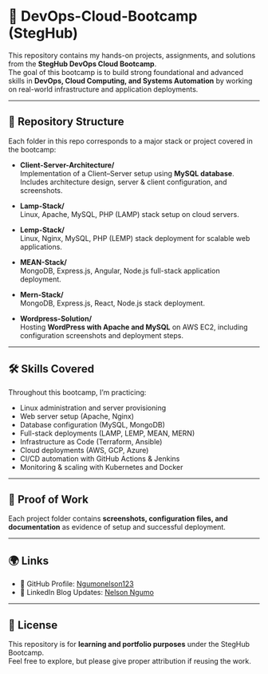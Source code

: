 # 🚀 DevOps-Cloud-Bootcamp (StegHub)

This repository contains my hands-on projects, assignments, and solutions from the **StegHub DevOps Cloud Bootcamp**.  
The goal of this bootcamp is to build strong foundational and advanced skills in **DevOps, Cloud Computing, and Systems Automation** by working on real-world infrastructure and application deployments.

---

## 📂 Repository Structure

Each folder in this repo corresponds to a major stack or project covered in the bootcamp:

- **Client-Server-Architecture/**  
  Implementation of a Client–Server setup using **MySQL database**. Includes architecture design, server & client configuration, and screenshots.

- **Lamp-Stack/**  
  Linux, Apache, MySQL, PHP (LAMP) stack setup on cloud servers.

- **Lemp-Stack/**  
  Linux, Nginx, MySQL, PHP (LEMP) stack deployment for scalable web applications.

- **MEAN-Stack/**  
  MongoDB, Express.js, Angular, Node.js full-stack application deployment.

- **Mern-Stack/**  
  MongoDB, Express.js, React, Node.js stack deployment.

- **Wordpress-Solution/**  
  Hosting **WordPress with Apache and MySQL** on AWS EC2, including configuration screenshots and deployment steps.

---

## 🛠️ Skills Covered

Throughout this bootcamp, I’m practicing:

- Linux administration and server provisioning  
- Web server setup (Apache, Nginx)  
- Database configuration (MySQL, MongoDB)  
- Full-stack deployments (LAMP, LEMP, MEAN, MERN)  
- Infrastructure as Code (Terraform, Ansible)  
- Cloud deployments (AWS, GCP, Azure)  
- CI/CD automation with GitHub Actions & Jenkins  
- Monitoring & scaling with Kubernetes and Docker  

---

## 📸 Proof of Work

Each project folder contains **screenshots, configuration files, and documentation** as evidence of setup and successful deployment.  

---

## 🌍 Links

- 📌 GitHub Profile: [Ngumonelson123](https://github.com/Ngumonelson123)  
- 🔗 LinkedIn Blog Updates: [Nelson Ngumo](https://www.linkedin.com/in/nelson-ngumo-869033162/)  

---

## 📜 License

This repository is for **learning and portfolio purposes** under the StegHub Bootcamp.  
Feel free to explore, but please give proper attribution if reusing the work.

